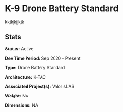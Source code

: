 # K-9 Drone Battery Standard

kkjkjkjjkjk

## Stats

**Status:** Active

**Dev Time Period:** Sep 2020 - Present

**Type:** Drone Battery Standard

**Architecture:** K-TAC

**Associated Project(s):** Valor sUAS

**Weight:** NA

**Dimensions:** NA

